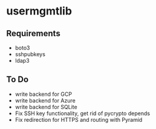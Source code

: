 # usermgmtlib

## Requirements

* boto3
* sshpubkeys
* ldap3

## To Do

* write backend for GCP
* write backend for Azure
* write backend for SQLite
* Fix SSH key functionality, get rid of pycrypto depends
* Fix redirection for HTTPS and routing with Pyramid
